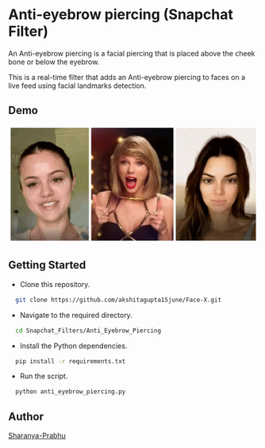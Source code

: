 
# Anti-eyebrow piercing  (Snapchat Filter)
An Anti-eyebrow piercing is a facial piercing that is placed 
above the cheek bone or below the eyebrow.

This is a real-time filter that adds an Anti-eyebrow piercing
to faces on a live feed using facial landmarks detection.
## Demo

![demo gif](./sample.jpg)

## Getting Started

* Clone this repository.
```bash
  git clone https://github.com/akshitagupta15june/Face-X.git
```
* Navigate to the required directory.
```bash
  cd Snapchat_Filters/Anti_Eyebrow_Piercing
```
* Install the Python dependencies.

```bash
  pip install -r requirements.txt
```
* Run the script.
```bash
  python anti_eyebrow_piercing.py
```
## Author

[Sharanya-Prabhu](https://www.github.com/Sharanya-Prabhu)

